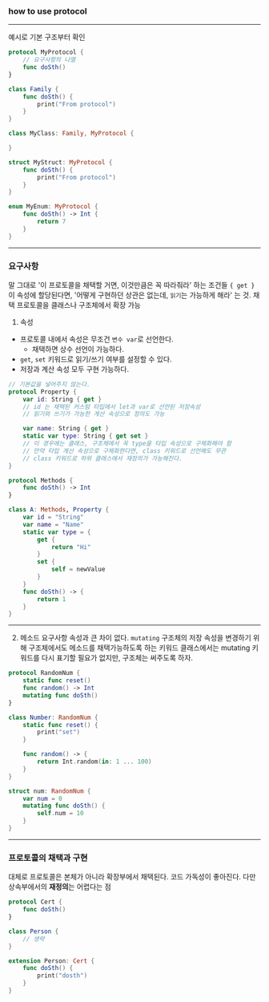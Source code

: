 ### how to use protocol
---
예시로 기본 구조부터 확인

```swift
protocol MyProtocol {
    // 요구사항의 나열
    func doSth()
}

class Family {
    func doSth() {
        print("From protocol")
    }
}

class MyClass: Family, MyProtocol {

}

struct MyStruct: MyProtocol {
    func doSth() {
        print("From protocol")
    }
}

enum MyEnum: MyProtocol {
    func doSth() -> Int {
        return 7
    }
}
```
---
### 요구사항
말 그대로 '이 프로토콜을 채택할 거면, 이것만큼은 꼭 따라줘라' 하는 조건들
`{ get }`이 속성에 할당된다면, '어떻게 구현하던 상관은 없는데, `읽기`는 가능하게 해라' 는 것.
채택 프로토콜을 클래스나 구조체에서 확장 가능

1. 속성
- 프로토콜 내에서 속성은 무조건 `변수 var`로 선언한다.
    + 채택하면 상수 선언이 가능하다.
- `get`, `set` 키워드로 읽기/쓰기 여부를 설정할 수 있다.
- 저장과 계산 속성 모두 구현 가능하다.

```swift
// 기본값을 넣어주지 않는다.
protocol Property {
    var id: String { get }
    // id 는 채택된 커스텀 타입에서 let과 var로 선언된 저장속성
    // 읽기와 쓰기가 가능한 계산 속성으로 정의도 가능

    var name: String { get }
    static var type: String { get set }
    // 이 경우에는 클래스, 구조체에서 꼭 type을 타입 속성으로 구체화해야 함
    // 만약 타입 계산 속성으로 구체화한다면, class 키워드로 선언해도 무관
    // class 키워드로 하위 클래스에서 재정의가 가능해진다.
}

protocol Methods {
    func doSth() -> Int
}

class A: Methods, Property {
    var id = "String"
    var name = "Name"
    static var type = {
        get {
            return "Hi"
        }
        set {
            self = newValue
        }
    }
    func doSth() -> {
        return 1
    }
}
```
---

2. 메소드 요구사항
속성과 큰 차이 없다.
`mutating` 구조체의 저장 속성을 변경하기 위해 구조체에서도 메소드를 채택가능하도록 하는 키워드
클래스에서는 mutating 키워드를 다시 표기할 필요가 없지만, 구조체는 써주도록 하자.

```swift
protocol RandomNum {
    static func reset()
    func random() -> Int
    mutating func doSth()
}

class Number: RandomNum {
    static func reset() {
        print("set")
    }

    func random() -> {
        return Int.random(in: 1 ... 100)
    }
}

struct num: RandomNum {
    var num = 0
    mutating func doSth() {
        self.num = 10
    }
}
```
---
### 프로토콜의 채택과 구현
대체로 프로토콜은 본체가 아니라 확장부에서 채택된다.
코드 가독성이 좋아진다. 다만 상속부에서의 **재정의**는 어렵다는 점

```swift
protocol Cert {
    func doSth()
}

class Person {
    // 생략
}

extension Person: Cert {
    func doSth() {
        print("dosth")
    }
}
```